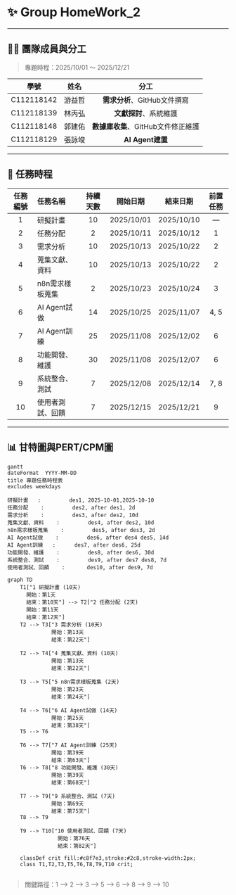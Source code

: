 # ✨ Group HomeWork_2

---

## 👨‍💻 團隊成員與分工

>專題時程：2025/10/01 ～ 2025/12/21

| 學號 | 姓名 | 分工 |
| :---: | :---: | :---: |
| C112118142 | 游益哲 | **需求分析**、GitHub文件撰寫 |
| C112118139 | 林丙弘 | **文獻探討**、系統維護 |
| C112118148 | 郭建佑 | **數據庫收集**、GitHub文件修正維護 |
| C112118129 | 張詠竣 | **AI Agent建置** |

---
## 📅 任務時程

| 任務編號 | 任務名稱 | 持續天數 | 開始日期 | 結束日期 | 前置任務 |
| :---: | :--- | :---: | :---: | :---: | :---: |
| 1 | 研擬計畫 | 10 | 2025/10/01 | 2025/10/10 | — |
| 2 | 任務分配 | 2 | 2025/10/11 | 2025/10/12 | 1 |
| 3 | 需求分析 | 10 | 2025/10/13 | 2025/10/22 | 2 |
| 4 | 蒐集文獻、資料 | 10 | 2025/10/13 | 2025/10/22 | 2 |
| 5 | n8n需求樣板蒐集 | 2 | 2025/10/23 | 2025/10/24 | 3 |
| 6 | AI Agent試做 | 14 | 2025/10/25 | 2025/11/07 | 4, 5 |
| 7 | AI Agent訓練 | 25 | 2025/11/08 | 2025/12/02 | 6 |
| 8 | 功能開發、維護 | 30 | 2025/11/08 | 2025/12/07 | 6 |
| 9 | 系統整合、測試 | 7 | 2025/12/08 | 2025/12/14 | 7, 8 |
| 10 | 使用者測試、回饋 | 7 | 2025/12/15 | 2025/12/21 | 9 |
---
## 📊 甘特圖與PERT/CPM圖


```mermaid
gantt
dateFormat  YYYY-MM-DD
title 專題任務時程表
excludes weekdays 

研擬計畫   :         des1, 2025-10-01,2025-10-10
任務分配    :         des2, after des1, 2d
需求分析    :         des3, after des2, 10d
蒐集文獻、資料    :         des4, after des2, 10d
n8n需求樣板蒐集    :         des5, after des3, 2d
AI Agent試做    :         des6, after des4 des5, 14d
AI Agent訓練   :      des7, after des6, 25d
功能開發、維護    :         des8, after des6, 30d
系統整合、測試    :         des9, after des7 des8, 7d
使用者測試、回饋    :       des10, after des9, 7d
```

```mermaid
graph TD
    T1["1 研擬計畫 (10天)
      開始：第1天
      結束：第10天"] --> T2["2 任務分配 (2天)
      開始：第11天
      結束：第12天"]
    T2 --> T3["3 需求分析 (10天)
              開始：第13天
              結束：第22天"]

    T2 --> T4["4 蒐集文獻、資料 (10天)
              開始：第13天
              結束：第22天"]

    T3 --> T5["5 n8n需求樣板蒐集 (2天)
              開始：第23天
              結束：第24天"]

    T4 --> T6["6 AI Agent試做 (14天)
              開始：第25天
              結束：第38天"]
    T5 --> T6

    T6 --> T7["7 AI Agent訓練 (25天)
              開始：第39天
              結束：第63天"]
    T6 --> T8["8 功能開發、維護 (30天)
              開始：第39天
              結束：第68天"]

    T7 --> T9["9 系統整合、測試 (7天)
              開始：第69天
              結束：第75天"]
    T8 --> T9

    T9 --> T10["10 使用者測試、回饋 (7天)
                開始：第76天
                結束：第82天"]
    
    classDef crit fill:#c8f7e3,stroke:#2c8,stroke-width:2px;
    class T1,T2,T3,T5,T6,T8,T9,T10 crit;
    
```

>關鍵路徑：1 --> 2 --> 3 --> 5 --> 6 --> 8 --> 9 --> 10

